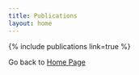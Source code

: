 ```yaml
---
title: Publications
layout: home
---
```


{% include publications link=true %}

Go back to [Home Page]

[Home Page]: https://shaan-sengupta.github.io
